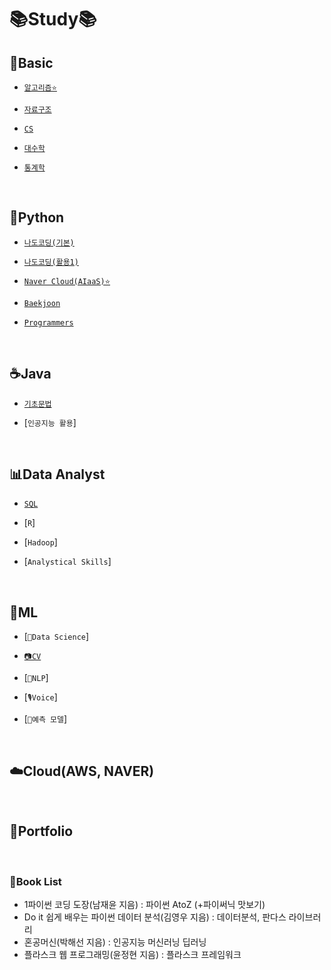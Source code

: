 # 📚Study📚

## 💪Basic
  - [`알고리즘⭐️`](https://github.com/HiMyNameIsDavidKim/Study/tree/main/0Basic/Algorithm)

  - [`자료구조`](https://github.com/HiMyNameIsDavidKim/Study/tree/main/0Basic/Data%20Structure)
  
  - [`CS`](https://github.com/HiMyNameIsDavidKim/Study/tree/main/0Basic/Computer%20Science)

  - [`대수학`](https://github.com/HiMyNameIsDavidKim/Study/tree/main/0Basic/Algebra)

  - [`통계학`](https://github.com/HiMyNameIsDavidKim/Study/tree/main/0Basic/Statistics)

<br>

## 🐍Python
  - [`나도코딩(기본)`](https://github.com/HiMyNameIsDavidKim/Study/tree/main/1Python/0%EB%82%98%EB%8F%84%EC%BD%94%EB%94%A9(%EA%B8%B0%EB%B3%B8))

  - [`나도코딩(활용1)`](https://github.com/HiMyNameIsDavidKim/Study/tree/main/1Python/1%EB%82%98%EB%8F%84%EC%BD%94%EB%94%A9(%ED%99%9C%EC%9A%A91))

  - [`Naver Cloud(AIaaS)⭐️`](https://github.com/HiMyNameIsDavidKim/Study/tree/main/1Python/2NaverCloud(AIaaS))

  - [`Baekjoon`](https://github.com/HiMyNameIsDavidKim/Study/tree/main/1Python/Baekjoon)

  - [`Programmers`](https://github.com/HiMyNameIsDavidKim/Study/tree/main/1Python/Programmers)

<br>

## ☕️Java
  - [`기초문법`](https://github.com/HiMyNameIsDavidKim/Study/tree/main/2Java)

  - [`인공지능 활용`]

<br>

## 📊Data Analyst
  - [`SQL`](https://github.com/HiMyNameIsDavidKim/Study/tree/main/3Data%20Analyst/SQL)

  - [`R`]
  
  - [`Hadoop`]

  - [`Analystical Skills`]

<br>

## 🤖ML
  - [`🧪Data Science`]

  - [`📷CV`](https://github.com/HiMyNameIsDavidKim/Study/tree/main/4ML/Vision)
  
  - [`💬NLP`]

  - [`🎙️Voice`]

  - [`🔮예측 모델`]

<br>

## ☁️Cloud(AWS, NAVER)
  
<br>

## 💼Portfolio

<br>

### 📘Book List
* 1파이썬 코딩 도장(남재윤 지음) : 파이썬 AtoZ (+파이써닉 맛보기)
* Do it 쉽게 배우는 파이썬 데이터 분석(김영우 지음) : 데이터분석, 판다스 라이브러리
* 혼공머신(박해선 지음) : 인공지능 머신러닝 딥러닝
* 플라스크 웹 프로그래밍(윤정현 지음) : 플라스크 프레임워크